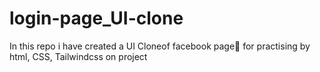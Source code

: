 # login-page_UI-clone
In this repo i have created a UI Cloneof facebook page📄 for practising by html, CSS, Tailwindcss on project
